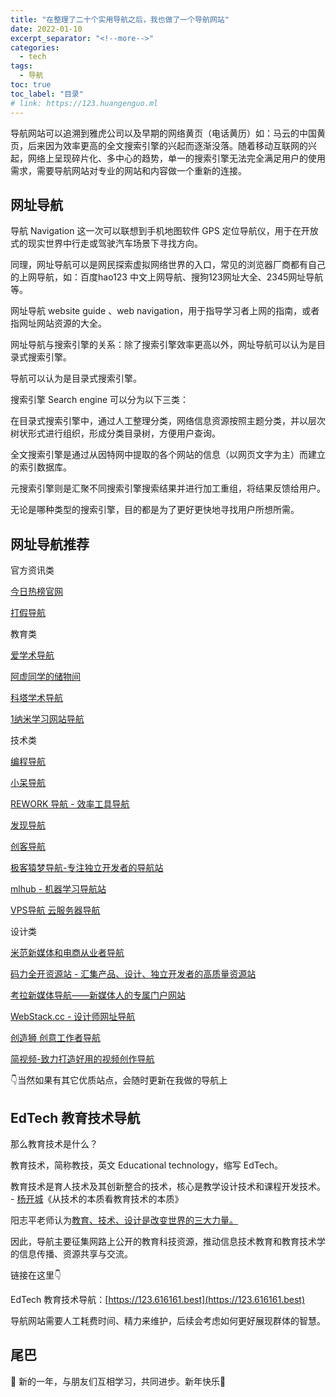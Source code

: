 ```yaml
---
title: "在整理了二十个实用导航之后，我也做了一个导航网站"
date: 2022-01-10
excerpt_separator: "<!--more-->"
categories:
  - tech
tags:
  - 导航
toc: true
toc_label: "目录"
# link: https://123.huangenguo.ml
---
```


导航网站可以追溯到雅虎公司以及早期的网络黄页（电话黄历）如：马云的中国黄页，后来因为效率更高的全文搜索引擎的兴起而逐渐没落。随着移动互联网的兴起，网络上呈现碎片化、多中心的趋势，单一的搜索引擎无法完全满足用户的使用需求，需要导航网站对专业的网站和内容做一个重新的连接。

<!--more-->

## 网址导航

导航 Navigation 这一次可以联想到手机地图软件 GPS 定位导航仪，用于在开放式的现实世界中行走或驾驶汽车场景下寻找方向。

同理，网址导航可以是网民探索虚拟网络世界的入口，常见的浏览器厂商都有自己的上网导航，如：百度hao123 中文上网导航、搜狗123网址大全、2345网址导航等。

网址导航 website guide 、web navigation，用于指导学习者上网的指南，或者指网址网站资源的大全。

网址导航与搜索引擎的关系：除了搜索引擎效率更高以外，网址导航可以认为是目录式搜索引擎。

导航可以认为是目录式搜索引擎。

搜索引擎 Search engine 可以分为以下三类：

在目录式搜索引擎中，通过人工整理分类，网络信息资源按照主题分类，并以层次树状形式进行组织，形成分类目录树，方便用户查询。

全文搜索引擎是通过从因特网中提取的各个网站的信息（以网页文字为主）而建立的索引数据库。

元搜索引擎则是汇聚不同搜索引擎搜索结果并进行加工重组，将结果反馈给用户。

无论是哪种类型的搜索引擎，目的都是为了更好更快地寻找用户所想所需。

## 网址导航推荐

官方资讯类

[今日热榜官网](https://tophub.today/)

[打假导航](http://www.dajiadaohang.com/)

教育类

[爱学术导航](https://www.ixsdh.com/)

[阿虚同学的储物间](https://axutongxue.com/)

[科塔学术导航](https://site.sciping.com/)

[1纳米学习网站导航](http://www.1nami.com/)

技术类

[编程导航](https://www.code-nav.cn/)

[小呆导航](https://webjike.com/)

[REWORK 导航 - 效率工具导航](https://rework.tools/)

[发现导航 ](https://www.nav3.cn/#/side)

[创客导航](https://mc.dfrobot.com.cn/links/)

[极客猿梦导航-专注独立开发者的导航站](https://nav.geekape.net/)

[mlhub - 机器学习导航站](https://www.mlhub123.com/)

[VPS导航 云服务器导航](https://www.vpsd.cn/)

设计类

[米范新媒体和电商从业者导航](https://www.mifar.net/)

[码力全开资源站 - 汇集产品、设计、独立开发者的高质量资源站](https://design.maliquankai.com/)

[考拉新媒体导航——新媒体人的专属门户网站](https://www.kaolamedia.com/)

[WebStack.cc - 设计师网址导航](https://webstack.cc/cn/index.html)

[创造狮 创意工作者导航](http://chuangzaoshi.com/)

[简视频-致力打造好用的视频创作导航](https://www.aewz.com/)

👇当然如果有其它优质站点，会随时更新在我做的导航上

## EdTech 教育技术导航

那么教育技术是什么？

教育技术，简称教技，英文 Educational technology，缩写 EdTech。

教育技术是育人技术及其创新整合的技术，核心是教学设计技术和课程开发技术。 - [杨开城](https://baike.baidu.com/item/杨开城)《从技术的本质看教育技术的本质》

阳志平老师认为[教育、技术、设计是改变世界的三大力量。](https://mp.weixin.qq.com/s/5nSUrGSXhdBcr1b2HYQsLA#:~:text=5.-,%E6%94%B9%E5%8F%98%E4%B8%96%E7%95%8C%E7%9A%84%E4%B8%89%E5%A4%A7%E5%8A%9B%E9%87%8F,-%E6%88%91%E4%BB%AC%E7%9A%84%E5%98%B4%E5%94%87)

因此，导航主要征集网路上公开的教育科技资源，推动信息技术教育和教育技术学的信息传播、资源共享与交流。

链接在这里👇

EdTech 教育技术导航：[https://123.616161.best](https://123.616161.best)

导航网站需要人工耗费时间、精力来维护，后续会考虑如何更好展现群体的智慧。

## 尾巴

👋 新的一年，与朋友们互相学习，共同进步。新年快乐🎉